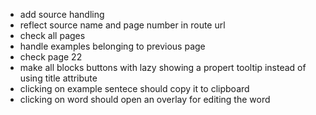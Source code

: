 - add source handling
- reflect source name and page number in route url
- check all pages
- handle examples belonging to previous page
- check page 22
- make all blocks buttons with lazy showing a propert tooltip instead of using title attribute
- clicking on example sentece should copy it to clipboard
- clicking on word should open an overlay for editing the word
